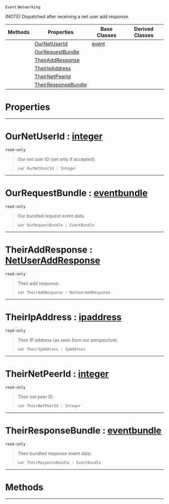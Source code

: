  `Event` `Networking`



(NOTE) Dispatched after receiving a net user add response.

|Methods|Properties|Base Classes|Derived Classes|
|---|---|---|---|
| |[ OurNetUserId](https://github.com/zeroengineteam/ZeroDocs/code_reference/class_reference/netpeerreceiveduseraddresponse.markdown#ournetuserid-zero-engine)|[event](https://github.com/zeroengineteam/ZeroDocs/code_reference/class_reference/event.markdown)| |
| |[ OurRequestBundle](https://github.com/zeroengineteam/ZeroDocs/code_reference/class_reference/netpeerreceiveduseraddresponse.markdown#ourrequestbundle-zero-en)| | |
| |[ TheirAddResponse](https://github.com/zeroengineteam/ZeroDocs/code_reference/class_reference/netpeerreceiveduseraddresponse.markdown#theiraddresponse-zero-en)| | |
| |[ TheirIpAddress](https://github.com/zeroengineteam/ZeroDocs/code_reference/class_reference/netpeerreceiveduseraddresponse.markdown#theiripaddress-zero-engi)| | |
| |[ TheirNetPeerId](https://github.com/zeroengineteam/ZeroDocs/code_reference/class_reference/netpeerreceiveduseraddresponse.markdown#theirnetpeerid-zero-engi)| | |
| |[ TheirResponseBundle](https://github.com/zeroengineteam/ZeroDocs/code_reference/class_reference/netpeerreceiveduseraddresponse.markdown#theirresponsebundle-zero)| | |


 #  Properties


---  
 #  OurNetUserId : [integer](https://github.com/zeroengineteam/ZeroDocs/code_reference/zilch_base_types/integer.markdown)

 `read-only`

> Our net user ID (set only if accepted).
> ``` lang=cpp, name=Zilch
> var OurNetUserId : Integer


---  
 #  OurRequestBundle : [eventbundle](https://github.com/zeroengineteam/ZeroDocs/code_reference/class_reference/eventbundle.markdown)

 `read-only`

> Our bundled request event data.
> ``` lang=cpp, name=Zilch
> var OurRequestBundle : EventBundle


---  
 #  TheirAddResponse : [NetUserAddResponse](https://github.com/zeroengineteam/ZeroDocs/code_reference/enum_reference.markdown#netuseraddresponse)

 `read-only`

> Their add response.
> ``` lang=cpp, name=Zilch
> var TheirAddResponse : NetUserAddResponse


---  
 #  TheirIpAddress : [ipaddress](https://github.com/zeroengineteam/ZeroDocs/code_reference/class_reference/ipaddress.markdown)

 `read-only`

> Their IP address (as seen from our perspective).
> ``` lang=cpp, name=Zilch
> var TheirIpAddress : IpAddress


---  
 #  TheirNetPeerId : [integer](https://github.com/zeroengineteam/ZeroDocs/code_reference/zilch_base_types/integer.markdown)

 `read-only`

> Their net peer ID.
> ``` lang=cpp, name=Zilch
> var TheirNetPeerId : Integer


---  
 #  TheirResponseBundle : [eventbundle](https://github.com/zeroengineteam/ZeroDocs/code_reference/class_reference/eventbundle.markdown)

 `read-only`

> Their bundled response event data.
> ``` lang=cpp, name=Zilch
> var TheirResponseBundle : EventBundle


---  
 #  Methods


---  
 

 